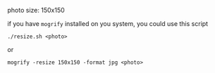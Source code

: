 photo size: 150x150

if you have `mogrify` installed on you system, you could use this script

```
./resize.sh <photo>
```

or

```
mogrify -resize 150x150 -format jpg <photo>
```